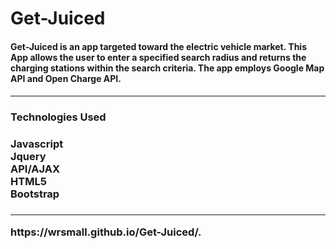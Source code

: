 # Get-Juiced
<h4>Get-Juiced is an app targeted toward the electric vehicle market. This App allows the user to enter a specified search radius and returns the charging stations within the search criteria. The app employs Google Map API and Open Charge API.<h4/> 
  <hr/>
  <h3>Technologies Used<h3/>
    <h3>Javascript<br/>Jquery<br/>API/AJAX<br/>HTML5<br/>Bootstrap<h3/>
  <hr/>
  https://wrsmall.github.io/Get-Juiced/.
  
